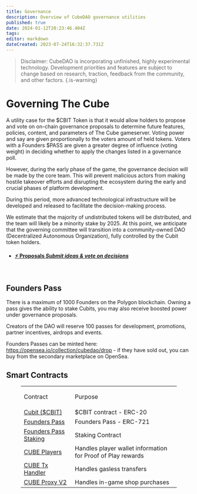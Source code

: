 ```yaml
---
title: Governance
description: Overview of CubeDAO governance utilities
published: true
date: 2024-01-12T20:23:46.404Z
tags: 
editor: markdown
dateCreated: 2023-07-24T16:32:37.731Z
---
```





> Disclaimer: CubeDAO is incorporating unfinished, highly experimental technology. Development priorities and features are subject to change based on research, traction, feedback from the community, and other factors.
{.is-warning}




 # Governing The Cube
A utility case for the $CBIT Token is that it would allow holders to propose and vote on on-chain governance proposals to determine future features, policies, content, and parameters of The Cube gameserver. Voting power and say are given proportionally to the voters amount of held tokens. Voters with a Founders $PASS are given a greater degree of influence (voting weight) in deciding whether to apply the changes listed in a governance poll.
  
However, during the early phase of the game, the governance decision will be made by the core team. This will prevent malicious actors from making hostile takeover efforts and disrupting the ecosystem during the early and crucial phases of platform development.

During this period, more advanced technological infrastructure will be developed and released to facilitate the decision-making process.

We estimate that the majority of undistributed tokens will be distributed, and the team will likely be a minority stake by 2025. At this point, we anticipate that the governing committee will transition into a community-owned DAO (Decentralized Autonomous Organization), fully controlled by the Cubit token holders.
<h4><ul class="links-list">
    <li>
        <a href="https://proposals.cubedao.net/#/" class="blue-text">
            ⚡ Proposals <em> Submit ideas & vote on decisions </em>
        </a>
    </li>
</ul>
<br>

  
## Founders Pass
There is a maximum of 1000 Founders on the Polygon blockchain. Owning a pass gives the ability to stake Cubits, you may also receive boosted power under governance proposals.

Creators of the DAO will reserve 100 passes for development, promotions, partner incentives, airdrops and events. 

Founders Passes can be minted here: https://opensea.io/collection/cubedao/drop - if they have sold out, you can buy from the secondary marketplace on OpenSea.


## Smart Contracts


<figure class="table">
  <table>
    <tbody>
      <tr>
        <td>
          <p>Contract</p>
        </td>
        <td>
          <p>Purpose</p>
        </td>
      </tr>
      <tr>
        <td><a href="https://polygonscan.com/token/0x4c989b872e96c37bc6fcb2f0fe5fdcabecc405a2">Cubit ($CBIT)</a></td>
        <td>$CBIT contract - ERC-20</td>
      </tr>
      <tr>
        <td><a href="https://polygonscan.com/address/0x7ed7a705026ffc9a8a6273422b4a77733100acb9">Founders Pass</a></td>
        <td>Founders Pass - ERC-721</td>
      </tr>
      <tr>
        <td><a href="https://polygonscan.com/address/0xe9a51d1a90341f4d68b801125b67d24c908733f2">Founders Pass Staking</a></td>
        <td>Staking Contract</td>
      </tr>
      <tr>
        <td><a href="https://polygonscan.com/address/0x3f5f52150515e26ba76c914489aa030e6272894f">CUBE Players</a></td>
        <td>Handles player wallet information for Proof of Play rewards</td>
      </tr>
      <tr>
        <td><a href="https://polygonscan.com/address/0x20723de8e6ab77181bef9478f7c3cf4f44698e69">CUBE Tx Handler</a></td>
        <td>Handles gasless transfers</td>
      </tr>
      <tr>
        <td><a href="https://polygonscan.com/address/0xbf476ae0127d6128d77790ffb3299c42bd8f2d4f">CUBE Proxy V2</a></td>
        <td>Handles in-game shop purchases</td>
      </tr>
    </tbody>
  </table>
</figure>